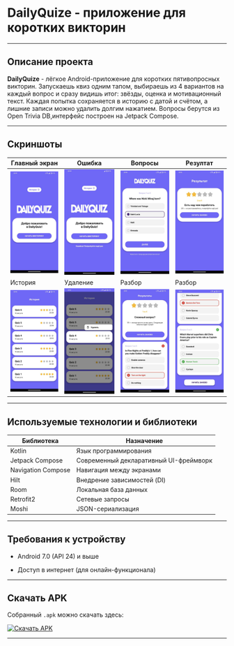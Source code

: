 ﻿# DailyQuize - приложение для коротких викторин

---

## Описание проекта

**DailyQuize** - лёгкое Android-приложение для коротких пятивопросных викторин.
Запускаешь квиз одним тапом, выбираешь из 4 вариантов на каждый вопрос и сразу видишь итог: звёзды, оценка и мотивационный текст.
Каждая попытка сохраняется в историю с датой и счётом, а лишние записи можно удалить долгим нажатием.
Вопросы берутся из Open Trivia DB,интерфейс построен на Jetpack Compose.

---

## Скриншоты

| Главный экран | Ошибка | Вопросы | Резултат |
|---------------|--------------------|------------------|------------------|
| ![](screenshots/welcome_screen.jpg) | ![](screenshots/error_screen.jpg) | ![](screenshots/question_screen.jpg) | ![](screenshots/result_screen.jpg) |
| История | Удаление | Разбор | Разбор |
| ![](screenshots/history_screen.jpg) | ![](screenshots/history_delete_screen.jpg) | ![](screenshots/details_screen.jpg) | ![](screenshots/details_screen2.jpg) |

---

## Используемые технологии и библиотеки

| Библиотека               | Назначение                             |
|--------------------------|----------------------------------------|
| Kotlin                   | Язык программирования                  |
| Jetpack Compose          | Современный декларативный UI-фреймворк |
| Navigation Compose       | Навигация между экранами               |
| Hilt                     | Внедрение зависимостей (DI)            |
| Room                     | Локальная база данных                  |
| Retrofit2                | Сетевые запросы                        |
| Moshi                    | JSON-сериализация                      |

---

## Требования к устройству

- Android 7.0 (API 24) и выше

- Доступ в интернет (для онлайн-функционала)

---

## Скачать APK

Собранный `.apk` можно скачать здесь: 

[![Скачать APK](https://img.shields.io/badge/Download-DailyQuiz.apk-5965f3?style=for-the-badge)](https://github.com/NIKDIRF/DailyQuize/raw/main/dailyquize.apk)

---
